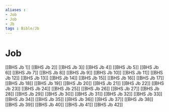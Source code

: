 ```yaml
---
aliases : 
- Job
- Job
- Jb
tags : Bible/Jb
---
```


# Job

[[BHS Jb 1]]
[[BHS Jb 2]]
[[BHS Jb 3]]
[[BHS Jb 4]]
[[BHS Jb 5]]
[[BHS Jb 6]]
[[BHS Jb 7]]
[[BHS Jb 8]]
[[BHS Jb 9]]
[[BHS Jb 10]]
[[BHS Jb 11]]
[[BHS Jb 12]]
[[BHS Jb 13]]
[[BHS Jb 14]]
[[BHS Jb 15]]
[[BHS Jb 16]]
[[BHS Jb 17]]
[[BHS Jb 18]]
[[BHS Jb 19]]
[[BHS Jb 20]]
[[BHS Jb 21]]
[[BHS Jb 22]]
[[BHS Jb 23]]
[[BHS Jb 24]]
[[BHS Jb 25]]
[[BHS Jb 26]]
[[BHS Jb 27]]
[[BHS Jb 28]]
[[BHS Jb 29]]
[[BHS Jb 30]]
[[BHS Jb 31]]
[[BHS Jb 32]]
[[BHS Jb 33]]
[[BHS Jb 34]]
[[BHS Jb 35]]
[[BHS Jb 36]]
[[BHS Jb 37]]
[[BHS Jb 38]]
[[BHS Jb 39]]
[[BHS Jb 40]]
[[BHS Jb 41]]
[[BHS Jb 42]]
